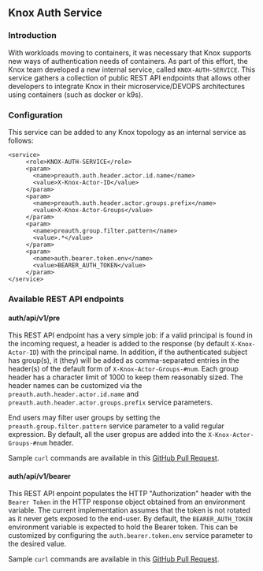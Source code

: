 ## Knox Auth Service

### Introduction
With workloads moving to containers, it was necessary that Knox supports new ways of authentication needs of containers. As part of this effort, the Knox team developed a new internal service, called `KNOX-AUTH-SERVICE`. This service gathers a collection of public REST API endpoints that allows other developers to integrate Knox in their microservice/DEVOPS architectures using containers (such as docker or k9s).

### Configuration

This service can be added to any Knox topology as an internal service as follows:

    <service>
         <role>KNOX-AUTH-SERVICE</role>
         <param>
           <name>preauth.auth.header.actor.id.name</name>
           <value>X-Knox-Actor-ID</value>
         </param>
         <param>
           <name>preauth.auth.header.actor.groups.prefix</name>
           <value>X-Knox-Actor-Groups</value>
         </param>
         <param>
           <name>preauth.group.filter.pattern</name>
           <value>.*</value>
         </param>
         <param>
           <name>auth.bearer.token.env</name>
           <value>BEARER_AUTH_TOKEN</value>
         </param>
    </service>


### Available REST API endpoints

#### auth/api/v1/pre

This REST API endpoint has a very simple job: if a valid principal is found in the incoming request, a header is added to the response (by default `X-Knox-Actor-ID`) with the principal name. In addition, if the authenticated subject has group(s), it (they) will be added as comma-separated entries in the header(s) of the default form of `X-Knox-Actor-Groups-#num`. Each group header has a character limit of 1000 to keep them reasonably sized. The header names can be customized via the `preauth.auth.header.actor.id.name` and `preauth.auth.header.actor.groups.prefix` service parameters.

End users may filter user groups by setting the `preauth.group.filter.pattern` service parameter to a valid regular expression. By default, all the user gropus are added into the `X-Knox-Actor-Groups-#num` header.

Sample `curl` commands are available in this [GitHub Pull Request](https://github.com/apache/knox/pull/625).

#### auth/api/v1/bearer

This REST API enpoint populates the HTTP "Authorization" header with the `Bearer Token` in the HTTP response object obtained from an environment variable.  The current implementation assumes that the token is not rotated as it never gets exposed to the end-user. By default, the `BEARER_AUTH_TOKEN` environment variable is expected to hold the Bearer token. This can be customized by configuring the `auth.bearer.token.env` service parameter to the desired value.

Sample `curl` commands are available in this [GitHub Pull Request](https://github.com/apache/knox/pull/627).

